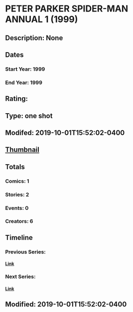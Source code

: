 # PETER PARKER SPIDER-MAN ANNUAL 1 (1999)
## Description: None
## Dates
### Start Year: 1999
### End Year: 1999
## Rating: 
## Type: one shot
## Modifed: 2019-10-01T15:52:02-0400
## [Thumbnail](http://i.annihil.us/u/prod/marvel/i/mg/b/40/image_not_available.jpg)
## Totals
### Comics: 1
### Stories: 2
### Events: 0
### Creators: 6
## Timeline
### Previous Series: 
#### [Link]()
### Next Series: 
#### [Link]()
## Modified: 2019-10-01T15:52:02-0400